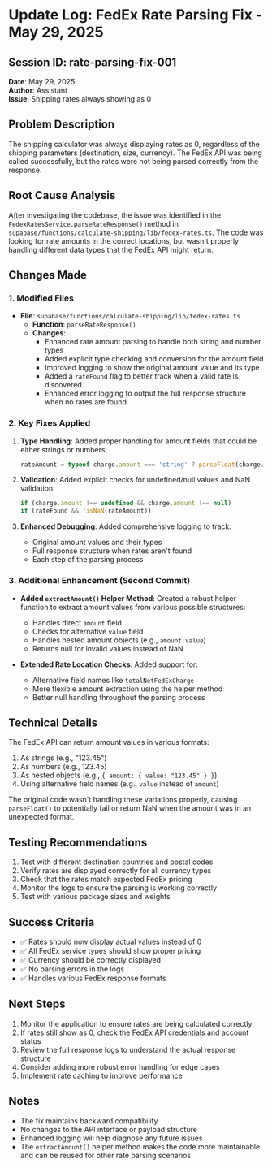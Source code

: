 # Update Log: FedEx Rate Parsing Fix - May 29, 2025

## Session ID: rate-parsing-fix-001
**Date**: May 29, 2025  
**Author**: Assistant  
**Issue**: Shipping rates always showing as 0

## Problem Description
The shipping calculator was always displaying rates as 0, regardless of the shipping parameters (destination, size, currency). The FedEx API was being called successfully, but the rates were not being parsed correctly from the response.

## Root Cause Analysis
After investigating the codebase, the issue was identified in the `FedexRatesService.parseRateResponse()` method in `supabase/functions/calculate-shipping/lib/fedex-rates.ts`. The code was looking for rate amounts in the correct locations, but wasn't properly handling different data types that the FedEx API might return.

## Changes Made

### 1. Modified Files
- **File**: `supabase/functions/calculate-shipping/lib/fedex-rates.ts`
  - **Function**: `parseRateResponse()`
  - **Changes**:
    - Enhanced rate amount parsing to handle both string and number types
    - Added explicit type checking and conversion for the amount field
    - Improved logging to show the original amount value and its type
    - Added a `rateFound` flag to better track when a valid rate is discovered
    - Enhanced error logging to output the full response structure when no rates are found

### 2. Key Fixes Applied
1. **Type Handling**: Added proper handling for amount fields that could be either strings or numbers:
   ```typescript
   rateAmount = typeof charge.amount === 'string' ? parseFloat(charge.amount) : charge.amount;
   ```

2. **Validation**: Added explicit checks for undefined/null values and NaN validation:
   ```typescript
   if (charge.amount !== undefined && charge.amount !== null)
   if (rateFound && !isNaN(rateAmount))
   ```

3. **Enhanced Debugging**: Added comprehensive logging to track:
   - Original amount values and their types
   - Full response structure when rates aren't found
   - Each step of the parsing process

### 3. Additional Enhancement (Second Commit)
- **Added `extractAmount()` Helper Method**: Created a robust helper function to extract amount values from various possible structures:
  - Handles direct `amount` field
  - Checks for alternative `value` field
  - Handles nested amount objects (e.g., `amount.value`)
  - Returns null for invalid values instead of NaN
  
- **Extended Rate Location Checks**: Added support for:
  - Alternative field names like `totalNetFedExCharge`
  - More flexible amount extraction using the helper method
  - Better null handling throughout the parsing process

## Technical Details
The FedEx API can return amount values in various formats:
1. As strings (e.g., "123.45")
2. As numbers (e.g., 123.45)
3. As nested objects (e.g., `{ amount: { value: "123.45" } }`)
4. Using alternative field names (e.g., `value` instead of `amount`)

The original code wasn't handling these variations properly, causing `parseFloat()` to potentially fail or return NaN when the amount was in an unexpected format.

## Testing Recommendations
1. Test with different destination countries and postal codes
2. Verify rates are displayed correctly for all currency types
3. Check that the rates match expected FedEx pricing
4. Monitor the logs to ensure the parsing is working correctly
5. Test with various package sizes and weights

## Success Criteria
- ✅ Rates should now display actual values instead of 0
- ✅ All FedEx service types should show proper pricing
- ✅ Currency should be correctly displayed
- ✅ No parsing errors in the logs
- ✅ Handles various FedEx response formats

## Next Steps
1. Monitor the application to ensure rates are being calculated correctly
2. If rates still show as 0, check the FedEx API credentials and account status
3. Review the full response logs to understand the actual response structure
4. Consider adding more robust error handling for edge cases
5. Implement rate caching to improve performance

## Notes
- The fix maintains backward compatibility
- No changes to the API interface or payload structure
- Enhanced logging will help diagnose any future issues
- The `extractAmount()` helper method makes the code more maintainable and can be reused for other rate parsing scenarios
